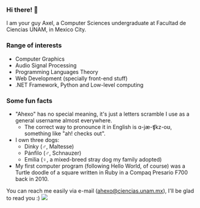 ### Hi there! 👋
I am your guy Axel, a Computer Sciences undergraduate at Facultad de Ciencias UNAM, in Mexico City.

### Range of interests 
- Computer Graphics
- Audio Signal Processing
- Programming Languages Theory
- Web Development (specially front-end stuff)
- .NET Framework, Python and Low-level computing

### Some fun facts
- "Ahexo" has no special meaning, it's just a letters scramble I use as a general username almost everywhere.
  - The correct way to pronounce it in English is ɑ-jæ-ʧkz-oʊ, something like "ah! checks out".
- I own three dogs: 
  - Dinky (♂️, Maltesse)
  - Pánfilo (♂️, Schnauzer)
  - Emilia (♀️, a mixed-breed stray dog my family adopted)
- My first computer program (following Hello World, of course) was a Turtle doodle of a square written in Ruby in a Compaq Presario F700 back in 2010.

You can reach me easily via e-mail ([ahexo@ciencias.unam.mx](mailto:ahexo@ciencias.unam.mx)), I'll be glad to read you :)
![](https://grabify.link/XWBC1O.png)
